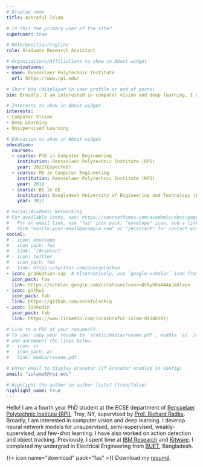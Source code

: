```yaml
---
# Display name
title: Ashraful Islam

# Is this the primary user of the site?
superuser: true

# Role/position/tagline
role: Graduate Research Assistant

# Organizations/Affiliations to show in About widget
organizations:
- name: Rensselaer Polytechnic Institute
  url: https://www.rpi.edu/

# Short bio (displayed in user profile at end of posts)
bio: Broadly, I am interested in computer vision and deep learning. I develop neural network models for unsupervised, semi-supervised, weakly-supervised, and few-shot learning. I have also worked on action detection and object tracking. 

# Interests to show in About widget
interests:
- Computer Vision
- Deep Learning
- Unsupervised Learning

# Education to show in About widget
education:
  courses:
  - course: PhD in Computer Engineering
    institution: Rensselaer Polytechnic Institute (RPI)
    year: 2022(Expected)
  - course: MS in Computer Engineering
    institution: Rensselaer Polytechnic Institute (RPI)
    year: 2019
  - course: BS in EE
    institution: Bangladesh University of Engineering and Technology (BUET)
    year: 2017

# Social/Academic Networking
# For available icons, see: https://sourcethemes.com/academic/docs/page-builder/#icons
#   For an email link, use "fas" icon pack, "envelope" icon, and a link in the
#   form "mailto:your-email@example.com" or "/#contact" for contact widget.
social:
# - icon: envelope
#   icon_pack: fas
#   link: '/#contact'
# - icon: twitter
#   icon_pack: fab
#   link: https://twitter.com/GeorgeCushen
- icon: graduation-cap  # Alternatively, use `google-scholar` icon from `ai` icon pack
  icon_pack: fas
  link: https://scholar.google.com/citations?user=QC0yhKoAAAAJ&hl=en
- icon: github
  icon_pack: fab
  link: https://github.com/asrafulashiq
- icon: linkedin
  icon_pack: fab
  link: https://www.linkedin.com/in/ashraful-islam-04340397/

# Link to a PDF of your resume/CV.
# To use: copy your resume to `static/media/resume.pdf`, enable `ai` icons in `params.toml`, 
# and uncomment the lines below.
# - icon: cv
#   icon_pack: ai
#   link: media/resume.pdf

# Enter email to display Gravatar (if Gravatar enabled in Config)
email: "islama6@rpi.edu"

# Highlight the author in author lists? (true/false)
highlight_name: true
---
```


Hello! 
I am a fourth year PhD student at the ECSE department of [Rensselaer Polytechnic Institute (RPI)](https://www.ecse.rpi.edu/), Troy, NY, supervised by [Prof. Richard Radke](https://www.ecse.rpi.edu/~rjradke/index.htm). Broadly, I am interested in computer vision and deep learning. I develop neural network models for unsupervised, semi-supervised, weakly-supervised, and few-shot learning. I have also worked on action detection and object tracking. 
Previously, I spent time at [IBM Research](https://www.research.ibm.com/labs/watson/https://www.research.ibm.com/labs/watson/) and [Kitware](https://www.kitware.com/). I completed my undergrad in Electrical Engineering from [BUET](https://eee.buet.ac.bd/), Bangladesh.

{{< icon name="download" pack="fas" >}} Download my [resumé](https://drive.google.com/open?id=1ly0pWsLP7MAj1-9eiiIMWqErK4odFdNV).
